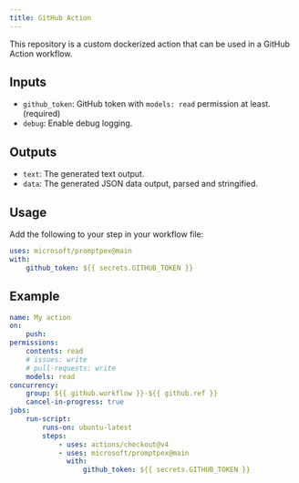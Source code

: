```yaml
---
title: GitHub Action
---
```


This repository is a custom dockerized action that can be used in a GitHub Action
workflow.

## Inputs

- `github_token`: GitHub token with `models: read` permission at least. (required)
- `debug`: Enable debug logging.

## Outputs

- `text`: The generated text output.
- `data`: The generated JSON data output, parsed and stringified.

## Usage

Add the following to your step in your workflow file:

```yaml
uses: microsoft/promptpex@main
with:
    github_token: ${{ secrets.GITHUB_TOKEN }}
```

## Example

```yaml
name: My action
on:
    push:
permissions:
    contents: read
    # issues: write
    # pull-requests: write
    models: read
concurrency:
    group: ${{ github.workflow }}-${{ github.ref }}
    cancel-in-progress: true
jobs:
    run-script:
        runs-on: ubuntu-latest
        steps:
            - uses: actions/checkout@v4
            - uses: microsoft/promptpex@main
              with:
                  github_token: ${{ secrets.GITHUB_TOKEN }}
```
